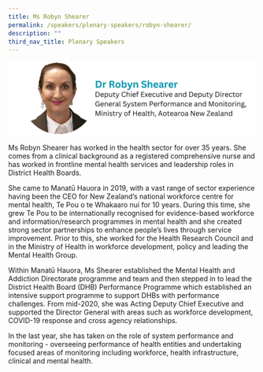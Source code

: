 ```yaml
---
title: Ms Robyn Shearer
permalink: /speakers/plenary-speakers/robyn-shearer/
description: ""
third_nav_title: Plenary Speakers
---
```

<div style="display: flex; flex-wrap: wrap;">
  <div style="flex-basis: 100%; max-width: 100%;">
    <img alt="track speakers 1" src="/images/SpeakersPhoto/robynshearerv2.png">
  </div>
</div>

Ms Robyn Shearer has worked in the health sector for over 35 years. She comes from a clinical background as a registered comprehensive nurse and has worked in frontline mental health services and leadership roles in District Health Boards.

She came to Manatū Hauora in 2019, with a vast range of sector experience having been the CEO for New Zealand’s national workforce centre for mental health, Te Pou o te Whakaaro nui for 10 years. During this time, she grew Te Pou to be internationally recognised for evidence-based workforce and information/research programmes in mental health and she created strong sector partnerships to enhance people’s lives through service improvement. Prior to this, she worked for the Health Research Council and in the Ministry of Health in workforce development, policy and leading the Mental Health Group.

Within Manatū Hauora, Ms Shearer established the Mental Health and Addiction Directorate programme and team and then stepped in to lead the District Health Board (DHB) Performance Programme which established an intensive support programme to support DHBs with performance challenges. From mid-2020, she was Acting Deputy Chief Executive and supported the Director General with areas such as workforce development, COVID-19 response and cross agency relationships.

In the last year, she has taken on the role of system performance and monitoring - overseeing performance of health entities and undertaking focused areas of monitoring including workforce, health infrastructure, clinical and mental health.